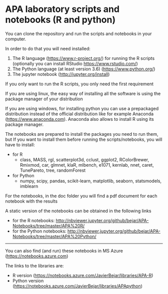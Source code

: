 # APA laboratory scripts and notebooks (R and python)

You can clone the repository and run the scripts and notebooks in your computer. 

In order to do that you will need installed:

1. The R language (https://www.r-project.org/) for running the R scripts (optionally you can install RStudio https://www.rstudio.com/)
2. The Python language (at least version 3.6) (https://www.python.org/)
3. The jupyter notebook (http://jupyter.org/install)

If you only want to run the R scripts, you only need the first requirement

If you are using linux, the easy way of installing all the software is using the package manager of your distribution

If you are using windows, for installing python you can use a prepackaged distribution instead of the official distribution like for example Anaconda (https://www.anaconda.com). Anaconda also allows to install R using its package manager.

The notebooks are prepared to install the packages you need to run them, but If you want to install them before running the scripts/notebooks, you will have to install:

* for R
    * class, MASS, rgl, scatterplot3d, cclust, ggplot2, RColorBrewer, Rmixmod, car, glmnet, klaR, mlbench,
     e1071, kernlab, nnet, caret, TunePareto, tree, randomForest
* for Python
    * numpy, scipy, pandas, scikit-learn, matplotlib, seaborn, statsmodels, imblearn

For the notebooks, in the doc folder you will find a pdf document for each notebook with the results 

A static version of the notebooks can be obtained in the following links

* for the R notebooks: http://nbviewer.jupyter.org/github/bejar/APA-Notebooks/tree/master/APA%20R/
* for the Python notebooks: http://nbviewer.jupyter.org/github/bejar/APA-Notebooks/tree/master/APA%20Python/

---

You can also find (and run) these notebooks in MS Azure (https://notebooks.azure.com)

The links to the libraries are:

* R version (https://notebooks.azure.com/JavierBejar/libraries/APA-R)
* Python version (https://notebooks.azure.com/JavierBejar/libraries/APApython)



